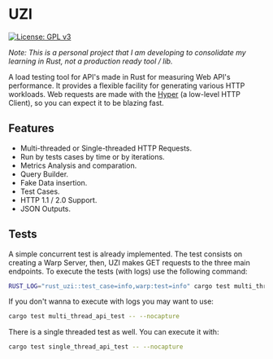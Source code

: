 # UZI

[![License: GPL v3](https://img.shields.io/badge/License-GPLv3-blue.svg)](https://www.gnu.org/licenses/gpl-3.0)

_Note: This is a personal project that I am developing to consolidate my learning in Rust, not a production ready tool / lib._

A load testing tool for API's made in Rust for measuring Web API's performance. It provides a flexible facility for generating various HTTP workloads. Web requests are made with the [Hyper](https://github.com/hyperium/hyper) (a low-level HTTP Client), so you can expect it to be blazing fast.

## Features

- Multi-threaded or Single-threaded HTTP Requests.
- Run by tests cases by time or by iterations.
- Metrics Analysis and comparation.
- Query Builder.
- Fake Data insertion.
- Test Cases.
- HTTP 1.1 / 2.0 Support.
- JSON Outputs.

## Tests

A simple concurrent test is already implemented. The test consists on creating a Warp Server, then, UZI makes GET requests to the three main endpoints. To execute the tests (with logs) use the following command:

```bash
RUST_LOG="rust_uzi::test_case=info,warp:test=info" cargo test multi_thread_api_test -- --nocapture
```

If you don't wanna to execute with logs you may want to use:

```bash
cargo test multi_thread_api_test -- --nocapture
```

There is a single threaded test as well. You can execute it with:

```bash
cargo test single_thread_api_test -- --nocapture
```
